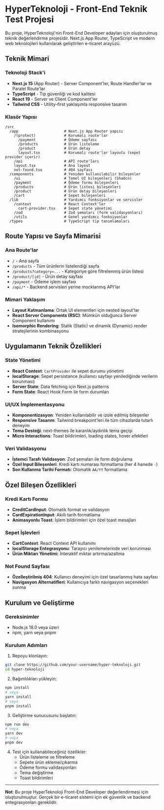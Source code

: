 # HyperTeknoloji - Front-End Teknik Test Projesi

Bu proje, HyperTeknoloji'nin Front-End Developer adayları için oluşturulmuş teknik değerlendirme projesidir. Next.js App Router, TypeScript ve modern web teknolojileri kullanılarak geliştirilen e-ticaret arayüzü.

## Teknik Mimari

### Teknoloji Stack'i

- **Next.js 15** (App Router) - Server Component'ler, Route Handler'lar ve Paralel Route'lar
- **TypeScript** - Tip güvenliği ve kod kalitesi
- **React 19** - Server ve Client Component'ler
- **Tailwind CSS** - Utility-first yaklaşımla responsive tasarım

### Klasör Yapısı

```
/src
  /app                     # Next.js App Router yapısı
    /(protect)             # Korumalı route'lar
      /payment             # Ödeme sayfası
      /products            # Ürün listeleme
      /product             # Ürün detay
      layout.tsx           # Korumalı route'lar layoutu (sepet provider içerir)
    /api                   # API route'ları
    layout.tsx             # Ana layout
    not-found.tsx          # 404 sayfası
  /components              # Yeniden kullanılabilir bileşenler
    /ui                    # Temel UI bileşenleri (Shadcn)
    /payment               # Ödeme formu bileşenleri
    /products              # Ürün listesi bileşenleri
    /product               # Ürün detay bileşenleri
    /cart                  # Sepet bileşenleri
  /lib                     # Yardımcı fonksiyonlar ve servisler
    /context               # React Context'ler
      cart-provider.tsx    # Sepet state yönetimi
    /zod                   # Zod şemaları (form validasyonları)
    /utils                 # Genel yardımcı fonksiyonlar
  /types                   # TypeScript tip tanımlamaları
```

## Route Yapısı ve Sayfa Mimarisi

### Ana Route'lar

- `/` - Ana sayfa
- `/products` - Tüm ürünlerin listelendiği sayfa
- `/products?category=...` - Kategoriye göre filtrelenmiş ürün listesi
- `/product/[id]` - Ürün detay sayfası
- `/payment` - Ödeme işlem sayfası
- `/api/*` - Backend servisleri yerine mocklanmış API'lar

### Mimari Yaklaşım

- **Layout Katmanlama**: Ortak UI elementleri için nested layout'lar
- **React Server Components (RSC)**: Mümkün olduğunca Server Component kullanımı
- **Isomorphic Rendering**: Statik (Static) ve dinamik (Dynamic) render stratejilerinin kombinasyonu

## Uygulamanın Teknik Özellikleri

### State Yönetimi

- **React Context**: `CartProvider` ile sepet durumu yönetimi
- **localStorage**: Sepet persistance (kullanıcı sayfayı yenilediğinde verilerin korunması)
- **Server State**: Data fetching için Next.js patterns
- **Form State**: React Hook Form ile form durumları

### UI/UX İmplementasyonu

- **Komponentizasyon**: Yeniden kullanılabilir ve izole edilmiş bileşenler
- **Responsive Tasarım**: Tailwind breakpoint'leri ile tüm cihazlarda tutarlı deneyim
- **Tema Desteği**: next-themes ile karanlık/aydınlık tema geçişi
- **Micro Interactions**: Toast bildirimleri, loading states, hover efektleri

### Veri Validasyonu

- **İstemci Tarafı Validasyon**: Zod şemaları ile form doğrulama
- **Özel Input Bileşenleri**: Kredi kartı numarası formatlama (her 4 hanede `-`)
- **Son Kullanma Tarihi Formatı**: Otomatik `AA/YY` formatlama

## Özel Bileşen Özellikleri

### Kredi Kartı Formu

- **CreditCardInput**: Otomatik format ve validasyon
- **CardExpirationInput**: Akıllı tarih formatlama
- **Animasyonlu Toast**: İşlem bildirimleri için özel toast mesajları

### Sepet İşlevleri

- **CartContext**: React Context API kullanımı
- **localStorage Entegrasyonu**: Tarayıcı yenilemelerinde veri korunması
- **Ürün Miktarı Yönetimi**: İnteraktif miktar artırma/azaltma

### Not Found Sayfası

- **Özelleştirilmiş 404**: Kullanıcı deneyimi için özel tasarlanmış hata sayfası
- **Navigasyon Alternatifleri**: Kullanıcıya farklı navigasyon seçenekleri sunma

## Kurulum ve Geliştirme

### Gereksinimler

- Node.js 18.0 veya üzeri
- npm, yarn veya pnpm

### Kurulum Adımları

1. Repoyu klonlayın:

```bash
git clone https://github.com/your-username/hyper-teknoloji.git
cd hyper-teknoloji
```

2. Bağımlılıkları yükleyin:

```bash
npm install
# veya
yarn install
# veya
pnpm install
```

3. Geliştirme sunucusunu başlatın:

```bash
npm run dev
# veya
yarn dev
# veya
pnpm dev
```

4. Test için kullanabileceğiniz özellikler:
   - Ürün listeleme ve filtreleme
   - Sepete ürün ekleme/çıkarma
   - Ödeme formu validasyonları
   - Tema değiştirme
   - Toast bildirimleri

---

**Not**: Bu proje HyperTeknoloji Front-End Developer değerlendirmesi için oluşturulmuştur. Gerçek bir e-ticaret sistemi için ek güvenlik ve backend entegrasyonları gereklidir.
